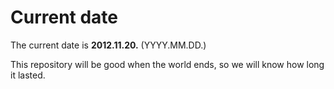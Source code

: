 # Current date

The current date is **2012.11.20.** (YYYY.MM.DD.)

This repository will be good when the world ends, so we will know how long it lasted.